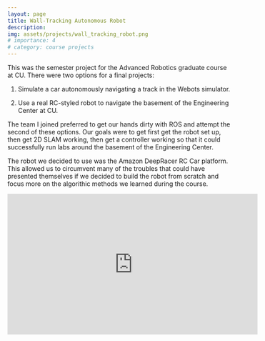 ```yaml
---
layout: page
title: Wall-Tracking Autonomous Robot
description:
img: assets/projects/wall_tracking_robot.png
# importance: 4
# category: course projects
---
```


This was the semester project for the Advanced Robotics graduate course at CU. There were two options for a final projects: 

1) Simulate a car autonomously navigating a track in the Webots simulator.

2) Use a real RC-styled robot to navigate the basement of the Engineering Center at CU.

The team I joined preferred to get our hands dirty with ROS and attempt the second of these options. Our goals were to get first get the robot set up, then get 2D SLAM working, then get a controller working so that it could successfully run labs around the basement of the Engineering Center.

The robot we decided to use was the Amazon DeepRacer RC Car platform. This allowed us to circumvent many of the troubles that could have presented themselves if we decided to build the robot from scratch and focus more on the algorithic methods we learned during the course. 

<div style="text-align: center;">
    <iframe width="560" height="315" src="https://www.youtube.com/embed/maw_dp09HE4?si=YQyIg4oEOdX6QLzL" title="YouTube video player" frameborder="0" allow="accelerometer; autoplay; clipboard-write; encrypted-media; gyroscope; picture-in-picture; web-share" allowfullscreen></iframe>
</div>